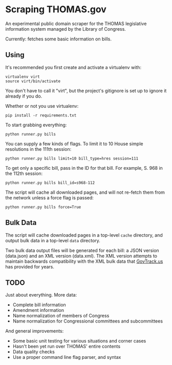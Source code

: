 Scraping THOMAS.gov
===================

An experimental public domain scraper for the THOMAS legislative information system managed by the Library of Congress.

Currently: fetches some basic information on bills.


Using
-----

It's recommended you first create and activate a virtualenv with:

    virtualenv virt
    source virt/bin/activate

You don't have to call it "virt", but the project's gitignore is set up to ignore it already if you do.

Whether or not you use virtualenv:

    pip install -r requirements.txt

To start grabbing everything:

    python runner.py bills

You can supply a few kinds of flags. To limit it to 10 House simple resolutions in the 111th session:

    python runner.py bills limit=10 bill_type=hres session=111

To get only a specific bill, pass in the ID for that bill. For example, S. 968 in the 112th session:

    python runner.py bills bill_id=s968-112

The script will cache all downloaded pages, and will not re-fetch them from the network unless a force flag is passed:

    python runner.py bills force=True


Bulk Data
---------

The script will cache downloaded pages in a top-level `cache` directory, and output bulk data in a top-level `data` directory.

Two bulk data output files will be generated for each bill: a JSON version (data.json) and an XML version (data.xml). The XML version attempts to maintain backwards compatibility with the XML bulk data that [GovTrack.us](http://govtrack.us) has provided for years.


TODO
----

Just about everything. More data:

* Complete bill information
* Amendment information
* Name normalization of members of Congress
* Name normalization for Congressional committees and subcommittees

And general improvements:

* Some basic unit testing for various situations and corner cases
* Hasn't been yet run over THOMAS' entire contents
* Data quality checks
* Use a proper command line flag parser, and syntax